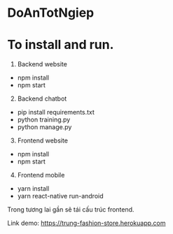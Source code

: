 # DoAnTotNgiep

# To install and run.

1. Backend website
+ npm install
+ npm start

2. Backend chatbot
+ pip install requirements.txt
+ python training.py
+ python manage.py

3. Frontend website
+ npm install
+ npm start


4. Frontend mobile
+ yarn install
+ yarn react-native run-android


Trong tương lai gần sẽ tái cấu trúc frontend.

Link demo: https://trung-fashion-store.herokuapp.com
